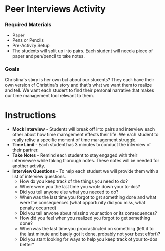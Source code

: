 # Peer Interviews Activity

### Required Materials
  *  Paper
  * Pens or Pencils
  * Pre-Activity Setup
  * The students will split up into pairs.  Each student will need a piece of paper and pen/pencil to take notes.

### Goals
  Christina's story is her own but about our students?  They each have their own version of Christina's story and that's what we want them to realize and tell.  We want each student to find their personal narrative that makes our time management tool relevant to them.

# Instructions
* **Mock Interview** - Students will break off into pairs and interview each other about how time management effects their life. We each student to really relive a specific moment of time management struggle.
* **Time Limit** - Each student has 3 minutes to conduct the interview of their partner.
* **Take Notes** - Remind each student to stay engaged with their interviewee while taking thorough notes.  These notes will be needed for another activity.
* **Interview Questions** - To help each student we will provide them with a list of interview questions.
  * How do you keep track of the things you need to do?
  * Where were you the last time you wrote down your to-dos?
  * Did you tell anyone else what you needed to do?
  * When was the last time you forgot to get something done and what were the consequences (what opportunity did you miss, what penalty occurred)
  * Did you tell anyone about missing your action or its consequences?
  * How did you feel when you realized you forgot to get something done?
  *  When was the last time you procrastinated on something (left it to the last minute and barely got it done, probably not your best effort)?
  * Did you start looking for ways to help you keep track of your to-dos better?


